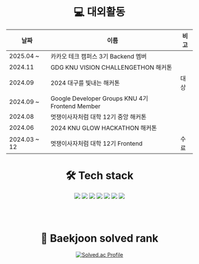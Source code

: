 

<div align="center">
  

# 💻 대외활동
  | 날짜 | 이름 | 비고 | 
|----|----|----|
| 2025.04 ~ |카카오 테크 캠퍼스 3기 Backend 멤버| |
| 2024.11 |GDG KNU VISION CHALLENGETHON 해커톤| |
| 2024.09 |2024 대구를 빛내는 해커톤|대상|
| 2024.09 ~ |Google Developer Groups KNU 4기 Frontend Member| |
| 2024.08 |멋쟁이사자처럼 대학 12기 중앙 해커톤| |
| 2024.06 |2024 KNU GLOW HACKATHON 해커톤| |
| 2024.03 ~ 12 |멋쟁이사자처럼 대학 12기 Frontend|수료|
  
  # 🛠️ Tech stack
  <img src="https://img.shields.io/badge/java-007396?style=for-the-badge&logo=java&logoColor=white">
  <img src="https://img.shields.io/badge/html5-E34F26?style=for-the-badge&logo=html5&logoColor=white">
  <img src="https://img.shields.io/badge/css-1572B6?style=for-the-badge&logo=css3&logoColor=white">
  <img src="https://img.shields.io/badge/javascript-F7DF1E?style=for-the-badge&logo=javascript&logoColor=black">
  <img src="https://img.shields.io/badge/react-61DAFB?style=for-the-badge&logo=react&logoColor=black">
  <img src="https://img.shields.io/badge/git-F05032?style=for-the-badge&logo=git&logoColor=white">
  <img src="https://img.shields.io/badge/github-181717?style=for-the-badge&logo=github&logoColor=white">
  
  <br><br>
  
    
# 🏅 Baekjoon solved rank
[![Solved.ac Profile](http://mazassumnida.wtf/api/generate_badge?boj=park_new0)](https://solved.ac/profile/park_new0)  
  
</div>





